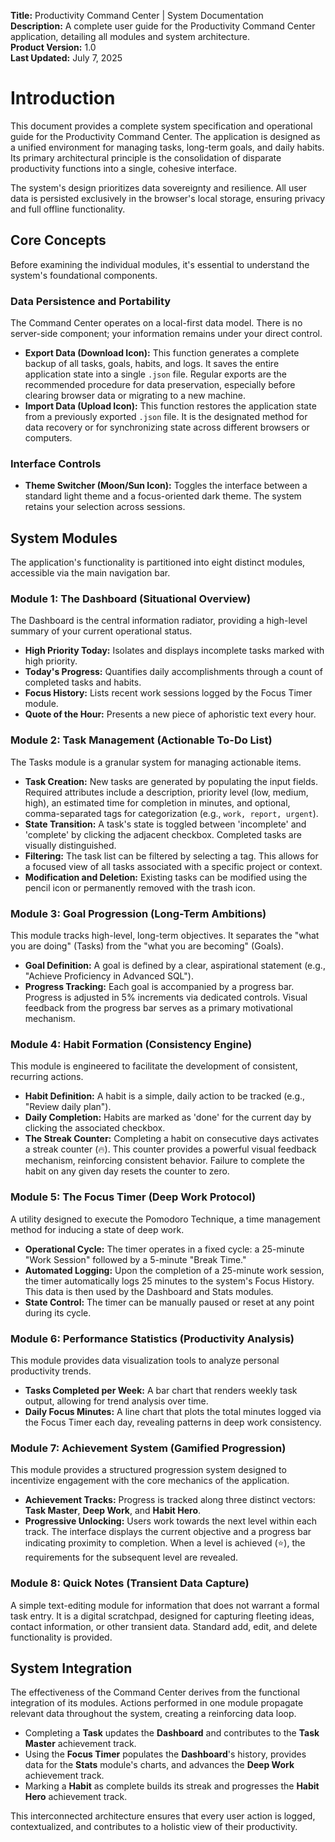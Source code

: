 **Title:** Productivity Command Center | System Documentation  
**Description:** A complete user guide for the Productivity Command Center application, detailing all modules and system architecture.  
**Product Version:** 1.0  
**Last Updated:** July 7, 2025

# Introduction

This document provides a complete system specification and operational guide for the Productivity Command Center. The application is designed as a unified environment for managing tasks, long-term goals, and daily habits. Its primary architectural principle is the consolidation of disparate productivity functions into a single, cohesive interface.

The system's design prioritizes data sovereignty and resilience. All user data is persisted exclusively in the browser's local storage, ensuring privacy and full offline functionality.

## Core Concepts

Before examining the individual modules, it's essential to understand the system's foundational components.

### Data Persistence and Portability

The Command Center operates on a local-first data model. There is no server-side component; your information remains under your direct control.

* **Export Data (Download Icon):** This function generates a complete backup of all tasks, goals, habits, and logs. It saves the entire application state into a single `.json` file. Regular exports are the recommended procedure for data preservation, especially before clearing browser data or migrating to a new machine.
* **Import Data (Upload Icon):** This function restores the application state from a previously exported `.json` file. It is the designated method for data recovery or for synchronizing state across different browsers or computers.

### Interface Controls

* **Theme Switcher (Moon/Sun Icon):** Toggles the interface between a standard light theme and a focus-oriented dark theme. The system retains your selection across sessions.

## System Modules

The application's functionality is partitioned into eight distinct modules, accessible via the main navigation bar.

### Module 1: The Dashboard (Situational Overview)

The Dashboard is the central information radiator, providing a high-level summary of your current operational status.

* **High Priority Today:** Isolates and displays incomplete tasks marked with high priority.
* **Today's Progress:** Quantifies daily accomplishments through a count of completed tasks and habits.
* **Focus History:** Lists recent work sessions logged by the Focus Timer module.
* **Quote of the Hour:** Presents a new piece of aphoristic text every hour.

### Module 2: Task Management (Actionable To-Do List)

The Tasks module is a granular system for managing actionable items.

* **Task Creation:** New tasks are generated by populating the input fields. Required attributes include a description, priority level (low, medium, high), an estimated time for completion in minutes, and optional, comma-separated tags for categorization (e.g., `work, report, urgent`).
* **State Transition:** A task's state is toggled between 'incomplete' and 'complete' by clicking the adjacent checkbox. Completed tasks are visually distinguished.
* **Filtering:** The task list can be filtered by selecting a tag. This allows for a focused view of all tasks associated with a specific project or context.
* **Modification and Deletion:** Existing tasks can be modified using the pencil icon or permanently removed with the trash icon.

### Module 3: Goal Progression (Long-Term Ambitions)

This module tracks high-level, long-term objectives. It separates the "what you are doing" (Tasks) from the "what you are becoming" (Goals).

* **Goal Definition:** A goal is defined by a clear, aspirational statement (e.g., "Achieve Proficiency in Advanced SQL").
* **Progress Tracking:** Each goal is accompanied by a progress bar. Progress is adjusted in 5% increments via dedicated controls. Visual feedback from the progress bar serves as a primary motivational mechanism.

### Module 4: Habit Formation (Consistency Engine)

This module is engineered to facilitate the development of consistent, recurring actions.

* **Habit Definition:** A habit is a simple, daily action to be tracked (e.g., "Review daily plan").
* **Daily Completion:** Habits are marked as 'done' for the current day by clicking the associated checkbox.
* **The Streak Counter:** Completing a habit on consecutive days activates a streak counter (🔥). This counter provides a powerful visual feedback mechanism, reinforcing consistent behavior. Failure to complete the habit on any given day resets the counter to zero.

### Module 5: The Focus Timer (Deep Work Protocol)

A utility designed to execute the Pomodoro Technique, a time management method for inducing a state of deep work.

* **Operational Cycle:** The timer operates in a fixed cycle: a 25-minute "Work Session" followed by a 5-minute "Break Time."
* **Automated Logging:** Upon the completion of a 25-minute work session, the timer automatically logs 25 minutes to the system's Focus History. This data is then used by the Dashboard and Stats modules.
* **State Control:** The timer can be manually paused or reset at any point during its cycle.

### Module 6: Performance Statistics (Productivity Analysis)

This module provides data visualization tools to analyze personal productivity trends.

* **Tasks Completed per Week:** A bar chart that renders weekly task output, allowing for trend analysis over time.
* **Daily Focus Minutes:** A line chart that plots the total minutes logged via the Focus Timer each day, revealing patterns in deep work consistency.

### Module 7: Achievement System (Gamified Progression)

This module provides a structured progression system designed to incentivize engagement with the core mechanics of the application.

* **Achievement Tracks:** Progress is tracked along three distinct vectors: **Task Master**, **Deep Work**, and **Habit Hero**.
* **Progressive Unlocking:** Users work towards the next level within each track. The interface displays the current objective and a progress bar indicating proximity to completion. When a level is achieved (⭐), the requirements for the subsequent level are revealed.

### Module 8: Quick Notes (Transient Data Capture)

A simple text-editing module for information that does not warrant a formal task entry. It is a digital scratchpad, designed for capturing fleeting ideas, contact information, or other transient data. Standard add, edit, and delete functionality is provided.

## System Integration

The effectiveness of the Command Center derives from the functional integration of its modules. Actions performed in one module propagate relevant data throughout the system, creating a reinforcing data loop.

* Completing a **Task** updates the **Dashboard** and contributes to the **Task Master** achievement track.
* Using the **Focus Timer** populates the **Dashboard**'s history, provides data for the **Stats** module's charts, and advances the **Deep Work** achievement track.
* Marking a **Habit** as complete builds its streak and progresses the **Habit Hero** achievement track.

This interconnected architecture ensures that every user action is logged, contextualized, and contributes to a holistic view of their productivity.
